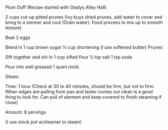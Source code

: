 Plum Duff
(Recipe started with Gladys Alley Hall)

2 cups cut-up pitted prunes (Ivy buys dried prunes, add water to cover and bring to a simmer and cool (Drain water). Food process to mix up to smooth texture)

Beat 2 eggs

Blend in
1 cup brown sugar
½ cup shortening (I use softened butter)
Prunes

Sift together and stir in
1 cup sifted flour
½ tsp salt
1 tsp soda

Pour into well greased 1 quart mold.

Steam.

Time: 1 hour (Check at 30 to 40 minutes, should be firm, but not to firm. When edges are pulling from pan and tester comes out clean is a good thing to look for. Can pull of element and keep covered to finish steaming if close)

Amount: 8 servings

(I use stock pot w/steamer to steam)
